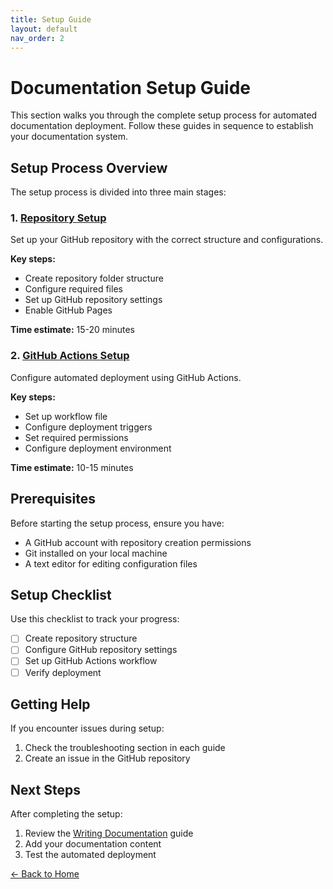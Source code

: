 ```yaml
---
title: Setup Guide
layout: default
nav_order: 2
---
```


# Documentation Setup Guide

This section walks you through the complete setup process for automated documentation deployment. Follow these guides in sequence to establish your documentation system.

## Setup Process Overview

The setup process is divided into three main stages:

### 1. [Repository Setup](repository-setup.md)
Set up your GitHub repository with the correct structure and configurations.

**Key steps:**
- Create repository folder structure
- Configure required files
- Set up GitHub repository settings
- Enable GitHub Pages

**Time estimate:** 15-20 minutes

### 2. [GitHub Actions Setup](github-actions-setup.md)
Configure automated deployment using GitHub Actions.

**Key steps:**
- Set up workflow file
- Configure deployment triggers
- Set required permissions
- Configure deployment environment

**Time estimate:** 10-15 minutes

## Prerequisites

Before starting the setup process, ensure you have:

- A GitHub account with repository creation permissions
- Git installed on your local machine
- A text editor for editing configuration files

## Setup Checklist

Use this checklist to track your progress:

- [ ] Create repository structure
- [ ] Configure GitHub repository settings
- [ ] Set up GitHub Actions workflow
- [ ] Verify deployment

## Getting Help

If you encounter issues during setup:

1. Check the troubleshooting section in each guide
2. Create an issue in the GitHub repository

## Next Steps

After completing the setup:

1. Review the [Writing Documentation](../writing-docs.md) guide
2. Add your documentation content
3. Test the automated deployment

[← Back to Home](../index.md)